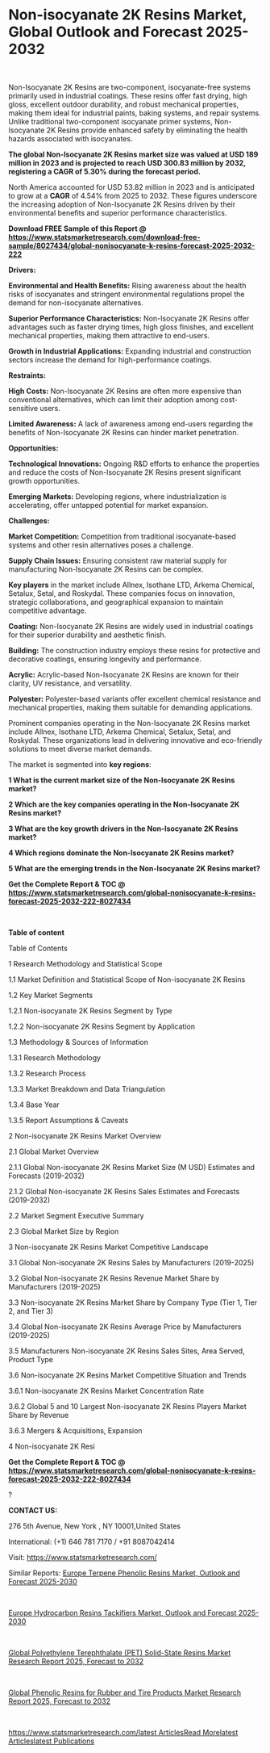 <h1>Non-isocyanate 2K Resins Market, Global Outlook and Forecast 2025-2032</h1><br/><p>Non-Isocyanate 2K Resins are two-component, isocyanate-free systems primarily used in industrial coatings. These resins offer fast drying, high gloss, excellent outdoor durability, and robust mechanical properties, making them ideal for industrial paints, baking systems, and repair systems. Unlike traditional two-component isocyanate primer systems, Non-Isocyanate 2K Resins provide enhanced safety by eliminating the health hazards associated with isocyanates.</p>
 
 
 
 <p><strong>The global Non-Isocyanate 2K Resins market size was valued at USD 189 million in 2023 and is projected to reach USD 300.83 million by 2032, registering a <strong>CAGR</strong> of 5.30% during the forecast period. </strong></p>
 
 
 
 <p>North America accounted for USD 53.82 million in 2023 and is anticipated to grow at a <strong>CAGR</strong> of 4.54% from 2025 to 2032. These figures underscore the increasing adoption of Non-Isocyanate 2K Resins driven by their environmental benefits and superior performance characteristics.</p>
 
 
 
 <p><strong>Download FREE Sample of this Report @ <a href="https://www.statsmarketresearch.com/download-free-sample/8027434/global-nonisocyanate-k-resins-forecast-2025-2032-222">https://www.statsmarketresearch.com/download-free-sample/8027434/global-nonisocyanate-k-resins-forecast-2025-2032-222</a></strong></p>
 
 
 
 <p><strong>Drivers:</strong></p>
 
 
 
 <p><strong>Environmental and Health Benefits:</strong> Rising awareness about the health risks of isocyanates and stringent environmental regulations propel the demand for non-isocyanate alternatives.</p>
 
 
 
 <p><strong>Superior Performance Characteristics:</strong> Non-Isocyanate 2K Resins offer advantages such as faster drying times, high gloss finishes, and excellent mechanical properties, making them attractive to end-users.</p>
 
 
 
 <p><strong>Growth in Industrial Applications:</strong> Expanding industrial and construction sectors increase the demand for high-performance coatings.</p>
 
 
 
 <p><strong>Restraints:</strong></p>
 
 
 
 <p><strong>High Costs:</strong> Non-Isocyanate 2K Resins are often more expensive than conventional alternatives, which can limit their adoption among cost-sensitive users.</p>
 
 
 
 <p><strong>Limited Awareness:</strong> A lack of awareness among end-users regarding the benefits of Non-Isocyanate 2K Resins can hinder market penetration.</p>
 
 
 
 <p><strong>Opportunities:</strong></p>
 
 
 
 <p><strong>Technological Innovations:</strong> Ongoing R&D efforts to enhance the properties and reduce the costs of Non-Isocyanate 2K Resins present significant growth opportunities.</p>
 
 
 
 <p><strong>Emerging Markets:</strong> Developing regions, where industrialization is accelerating, offer untapped potential for market expansion.</p>
 
 
 
 <p><strong>Challenges:</strong></p>
 
 
 
 <p><strong>Market Competition:</strong> Competition from traditional isocyanate-based systems and other resin alternatives poses a challenge.</p>
 
 
 
 <p><strong>Supply Chain Issues:</strong> Ensuring consistent raw material supply for manufacturing Non-Isocyanate 2K Resins can be complex.</p>
 
 
 
 <p><strong>Key players</strong> in the market include Allnex, Isothane LTD, Arkema Chemical, Setalux, Setal, and Roskydal. These companies focus on innovation, strategic collaborations, and geographical expansion to maintain competitive advantage.</p>
 
 
 
 <p><strong>Coating:</strong> Non-Isocyanate 2K Resins are widely used in industrial coatings for their superior durability and aesthetic finish.</p>
 
 
 
 <p><strong>Building:</strong> The construction industry employs these resins for protective and decorative coatings, ensuring longevity and performance.</p>
 
 
 
 <p><strong>Acrylic:</strong> Acrylic-based Non-Isocyanate 2K Resins are known for their clarity, UV resistance, and versatility.</p>
 
 
 
 <p><strong>Polyester:</strong> Polyester-based variants offer excellent chemical resistance and mechanical properties, making them suitable for demanding applications.</p>
 
 
 
 <p>Prominent companies operating in the Non-Isocyanate 2K Resins market include Allnex, Isothane LTD, Arkema Chemical, Setalux, Setal, and Roskydal. These organizations lead in delivering innovative and eco-friendly solutions to meet diverse market demands.</p>
 
 
 
 <p>The market is segmented into <strong>key regions</strong>:</p>
 
 
 
 <p><strong>1 What is the current market size of the Non-Isocyanate 2K Resins market?</strong></p>
 
 
 
 <p><strong>2 Which are the key companies operating in the Non-Isocyanate 2K Resins market?</strong></p>
 
 
 
 <p><strong>3 What are the key growth drivers in the Non-Isocyanate 2K Resins market?</strong></p>
 
 
 
 <p><strong>4 Which regions dominate the Non-Isocyanate 2K Resins market?</strong></p>
 
 
 
 <p><strong>5 What are the emerging trends in the Non-Isocyanate 2K Resins market?</strong></p>
 
 
 
 <div><b>Get the Complete Report & TOC @ <a href="https://www.statsmarketresearch.com/global-nonisocyanate-k-resins-forecast-2025-2032-222-8027434">https://www.statsmarketresearch.com/global-nonisocyanate-k-resins-forecast-2025-2032-222-8027434</a></b></div>
 
 
 
 <p><br />
 
 <b>Table of content</b></p>
 
 
 
 <p>Table of Contents<br />
 
 1 Research Methodology and Statistical Scope<br />
 
 1.1 Market Definition and Statistical Scope of Non-isocyanate 2K Resins<br />
 
 1.2 Key Market Segments<br />
 
 1.2.1 Non-isocyanate 2K Resins Segment by Type<br />
 
 1.2.2 Non-isocyanate 2K Resins Segment by Application<br />
 
 1.3 Methodology & Sources of Information<br />
 
 1.3.1 Research Methodology<br />
 
 1.3.2 Research Process<br />
 
 1.3.3 Market Breakdown and Data Triangulation<br />
 
 1.3.4 Base Year<br />
 
 1.3.5 Report Assumptions & Caveats<br />
 
 2 Non-isocyanate 2K Resins Market Overview<br />
 
 2.1 Global Market Overview<br />
 
 2.1.1 Global Non-isocyanate 2K Resins Market Size (M USD) Estimates and Forecasts (2019-2032)<br />
 
 2.1.2 Global Non-isocyanate 2K Resins Sales Estimates and Forecasts (2019-2032)<br />
 
 2.2 Market Segment Executive Summary<br />
 
 2.3 Global Market Size by Region<br />
 
 3 Non-isocyanate 2K Resins Market Competitive Landscape<br />
 
 3.1 Global Non-isocyanate 2K Resins Sales by Manufacturers (2019-2025)<br />
 
 3.2 Global Non-isocyanate 2K Resins Revenue Market Share by Manufacturers (2019-2025)<br />
 
 3.3 Non-isocyanate 2K Resins Market Share by Company Type (Tier 1, Tier 2, and Tier 3)<br />
 
 3.4 Global Non-isocyanate 2K Resins Average Price by Manufacturers (2019-2025)<br />
 
 3.5 Manufacturers Non-isocyanate 2K Resins Sales Sites, Area Served, Product Type<br />
 
 3.6 Non-isocyanate 2K Resins Market Competitive Situation and Trends<br />
 
 3.6.1 Non-isocyanate 2K Resins Market Concentration Rate<br />
 
 3.6.2 Global 5 and 10 Largest Non-isocyanate 2K Resins Players Market Share by Revenue<br />
 
 3.6.3 Mergers & Acquisitions, Expansion<br />
 
 4 Non-isocyanate 2K Resi</p>
 
 
 
 <div><b>Get the Complete Report & TOC @ <a href="https://www.statsmarketresearch.com/global-nonisocyanate-k-resins-forecast-2025-2032-222-8027434">https://www.statsmarketresearch.com/global-nonisocyanate-k-resins-forecast-2025-2032-222-8027434</a></b></div>
 
 
 
 <p>? </p>
 
 
 
 <p><b>CONTACT US:</b><br />
 
 276 5th Avenue, New York , NY 10001,United States<br />
 
 International: (+1) 646 781 7170 / +91 8087042414<br />
 
 Visit: <a href="https://www.statsmarketresearch.com/">https://www.statsmarketresearch.com/</a><br />
 
 Similar Reports: <a href="https://www.statsmarketresearch.com/global-nonisocyanate-k-resins-forecast-2025-2032-222-8027434">Europe Terpene Phenolic Resins Market, Outlook and Forecast 2025-2030</a><br />
 
 <br />
 
 <a href="https://www.statsmarketresearch.com/global-nonisocyanate-k-resins-forecast-2025-2032-222-8027434">Europe Hydrocarbon Resins Tackifiers Market, Outlook and Forecast 2025-2030</a><br />
 
 <br />
 
 <a href="https://www.statsmarketresearch.com/global-nonisocyanate-k-resins-forecast-2025-2032-222-8027434">Global Polyethylene Terephthalate (PET) Solid-State Resins Market Research Report 2025, Forecast to 2032</a><br />
 
 <br />
 
 <a href="https://www.statsmarketresearch.com/global-nonisocyanate-k-resins-forecast-2025-2032-222-8027434">Global Phenolic Resins for Rubber and Tire Products Market Research Report 2025, Forecast to 2032</a><br />
 
 <br />
 
 <a href="https://gyeongbokgung.com">https://www.statsmarketresearch.com/</a><a href="https://hallyeomaritime.com">latest Articles</a><a href="https://jingwansa.com">Read More</a><a href="https://nguoiviet.jp/">latest Articles</a><a href="https://www.intelmarketresearch.com/">latest Publications</a></p>